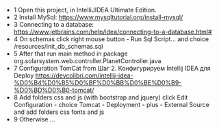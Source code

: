 - 1 Open this project, in IntelliJIDEA Ultimate Edition.
- 2 Install MySql: https://www.mysqltutorial.org/install-mysql/
- 3 Connecting to a database: https://www.jetbrains.com/help/idea/connecting-to-a-database.html#
- 4 On schemas click right mouse button - Run Sql Script... and
choice /resources/init_db_schemas.sql 
- 5 After that run main method  in package org.solarsystem.web.controller.PlanetController.java
- 7 Configuration TomCat from Шаг 2. Конфигурируем Intellij IDEA для Deploy 
https://devcolibri.com/intellij-idea-%D0%B4%D0%B5%D0%BF%D0%BB%D0%BE%D0%B9-%D0%BD%D0%B0-tomcat/
- 8 Add folders css and js (with bootstrap and jquery) 
click Edit Configuration - choice Tomcat - Deployment - 
plus - External Source and add folders css fonts and js
- 9 Otherwise ...
